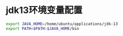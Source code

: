 # jdk13环境变量配置

```bash
export JAVA_HOME=/home/ubuntu/applications/jdk-13
export PATH=$PATH:$JAVA_HOME/bin
```